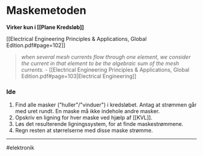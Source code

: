 # Maskemetoden
**Virker kun i [[Plane Kredsløb]]**

[[Electrical Engineering Principles & Applications, Global Edition.pdf#page=102]]

> *when several mesh currents flow through one element, we consider the current in that element to be the algebraic sum of the mesh currents.*
> \- [[Electrical Engineering Principles & Applications, Global Edition.pdf#page=103|Electrical Engineering]]

### Ide
1. Find alle masker ("huller"/"vinduer") i kredsløbet. Antag at strømmen går med uret rundt.  En maske må ikke indehole andre masker.
2. Opskriv en ligning for hver maske ved hjælp af [[KVL]].
3. Løs det resulterende ligningssystem, for at finde maskestrømmene.
4. Regn resten at størrelserne med disse maske strømme.

---
#elektronik 